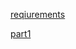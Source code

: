 [reqiurements](http://home.agh.edu.pl/~msitko/multiscale-modelling/)

[part1](http://home.agh.edu.pl/~msitko/wordpress/wp-content/uploads/MSM-2017-18-Class-1.pdf)